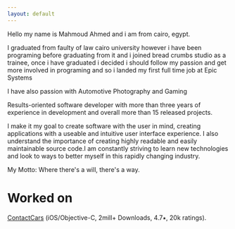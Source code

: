 ```yaml
---
layout: default
---
```

Hello my name is Mahmoud Ahmed and i am from cairo, egypt.

I graduated from faulty of law cairo university however i have been programing before graduating from it and i joined bread crumbs studio as a trainee, once i have graduated i decided i should follow my passion and get more involved in programing and so i landed my first full time job at Epic Systems 

I have also passion with Automotive Photography and Gaming

Results-oriented software developer with more than three years of experience in development and overall more than 15 released projects. 

I make it my goal to create software with the user in mind, creating applications with a useable and intuitive user interface experience. I also understand the importance of creating highly readable and easily maintainable source code.I am constantly striving to learn new technologies and look to ways to better myself in this rapidly changing industry.

My Motto: Where there's a will, there's a way.



# Worked on

[ContactCars](https://itunes.apple.com/eg/app/contactcars/id390158823?mt=8) (iOS/Objective-C, 2mill+ Downloads, 4.7⭑, 20k ratings).
